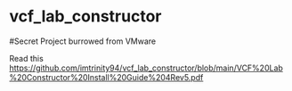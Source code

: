 # vcf_lab_constructor
#Secret Project burrowed from VMware

Read this
https://github.com/imtrinity94/vcf_lab_constructor/blob/main/VCF%20Lab%20Constructor%20Install%20Guide%204Rev5.pdf
